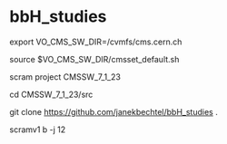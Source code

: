 # bbH_studies

export VO_CMS_SW_DIR=/cvmfs/cms.cern.ch

source $VO_CMS_SW_DIR/cmsset_default.sh

scram project CMSSW_7_1_23

cd CMSSW_7_1_23/src

git clone https://github.com/janekbechtel/bbH_studies .

scramv1 b -j 12




